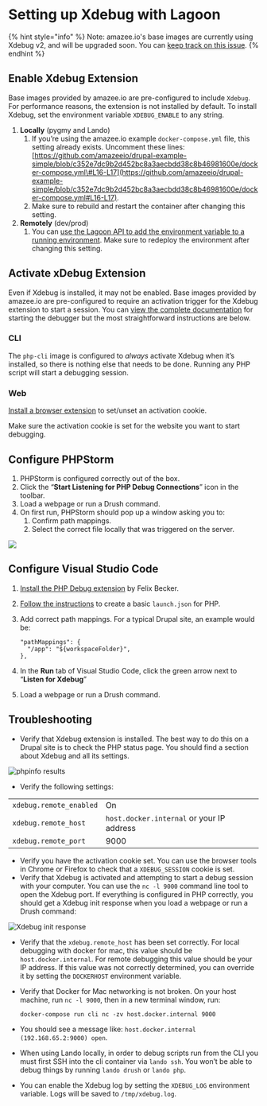 # Setting up Xdebug with Lagoon

{% hint style="info" %}
Note: amazee.io's base images are currently using Xdebug v2, and will be upgraded soon. You can [keep track on this issue](https://github.com/uselagoon/lagoon-images/issues/40). 
{% endhint %}

## Enable Xdebug Extension

Base images provided by amazee.io are pre-configured to include `Xdebug`. For performance reasons, the extension is not installed by default. To install Xdebug, set the environment variable `XDEBUG_ENABLE` to any string.

1. **Locally** \(pygmy and Lando\)
   1. If you’re using the amazee.io example `docker-compose.yml` file, this setting already exists. Uncomment these lines: [https://github.com/amazeeio/drupal-example-simple/blob/c352e7dc9b2d452bc8a3aecbdd38c8b46981600e/docker-compose.yml\#L16-L17](https://github.com/amazeeio/drupal-example-simple/blob/c352e7dc9b2d452bc8a3aecbdd38c8b46981600e/docker-compose.yml#L16-L17).
   2. Make sure to rebuild and restart the container after changing this setting.
2. **Remotely** \(dev/prod\)
   1. You can [use the Lagoon API to add the environment variable to a running environment](environment-variables.md#runtime-environment-variables-lagoon-api). Make sure to redeploy the environment after changing this setting.

## Activate xDebug Extension

Even if Xdebug is installed, it may not be enabled. Base images provided by amazee.io are pre-configured to require an activation trigger for the Xdebug extension to start a session. You can [view the complete documentation](https://2.xdebug.org/docs/remote#starting) for starting the debugger but the most straightforward instructions are below.

### CLI

The `php-cli` image is configured to _always_ activate Xdebug when it’s installed, so there is nothing else that needs to be done. Running any PHP script will start a debugging session.

### Web

[Install a browser extension](https://2.xdebug.org/docs/remote#browser-extensions) to set/unset an activation cookie.

Make sure the activation cookie is set for the website you want to start debugging.

## Configure PHPStorm

1. PHPStorm is configured correctly out of the box.
2. Click the “**Start Listening for PHP Debug Connections**” icon in the toolbar.
3. Load a webpage or run a Drush command.
4. On first run, PHPStorm should pop up a window asking you to:
   1. Confirm path mappings.
   2. Select the correct file locally that was triggered on the server.

![](https://lh5.googleusercontent.com/V9lugsEA2VWQSe88tUFQ73ihGoOZ24YIigAfvh2PRl-ACz7jbvk1qKniLvEdhvBPKI5XiVnegd2gC48ICphTSJqZsgCSfrJaIhfgFb5Xp8Jt7gFoyCqn1AjYeRAd0KqJ7w6WUNg9)

## Configure Visual Studio Code

1. [Install the PHP Debug extension](https://marketplace.visualstudio.com/items?itemName=felixfbecker.php-debug) by Felix Becker.
2. [Follow the instructions](https://marketplace.visualstudio.com/items?itemName=felixfbecker.php-debug#vs-code-configuration) to create a basic `launch.json` for PHP.
3. Add correct path mappings. For a typical Drupal site, an example would be:

   ```text
   "pathMappings": {
     "/app": "${workspaceFolder}",
   },
   ```

4. In the **Run** tab of Visual Studio Code, click the green arrow next to “**Listen for Xdebug**”
5. Load a webpage or run a Drush command.

## Troubleshooting

* Verify that Xdebug extension is installed. The best way to do this on a Drupal site is to check the PHP status page. You should find a section about Xdebug and all its settings.

![phpinfo results](https://lh4.googleusercontent.com/Vj4VmT8NTQe-losaowuw5ni3px2oFaGpcANEcp6Tqun3TUyI0A4pPw6PU1n57viw4xcZep0tubUthjffasX17YuhX4TbmOnqUCbo683mubW6vGjCgEvVA4dcIFmkxRci_pCacYnI)

* Verify the following settings:

|  |  |
| :--- | :--- |
| `xdebug.remote_enabled` | On |
| `xdebug.remote_host` | `host.docker.internal` or your IP address |
| `xdebug.remote_port` | 9000 |

* Verify you have the activation cookie set. You can use the browser tools in Chrome or Firefox to check that a `XDEBUG_SESSION` cookie is set.
* Verify that Xdebug is activated and attempting to start a debug session with your computer. You can use the `nc -l 9000` command line tool to open the Xdebug port. If everything is configured in PHP correctly, you should get a Xdebug init response when you load a webpage or run a Drush command:

![Xdebug init response](https://lh5.googleusercontent.com/jCK7APIdUwp7XXOZaADYTArPorzqT-v-zhT-6w_A4BTJqpn62RQdrG17NC4jpjZzXW83B0nL_BcKt5hA5SBZ8jP2SFKeJpXpRYsinM2h9Yk6JAL3sMOtEgVCCQjSzFmhXMLnOUdP)

* Verify that the `xdebug.remote_host` has been set correctly. For local debugging with docker for mac, this value should be `host.docker.internal`. For remote debugging this value should be your IP address. If this value was not correctly determined, you can override it by setting the `DOCKERHOST` environment variable.
* Verify that Docker for Mac networking is not broken. On your host machine, run `nc -l 9000`, then in a new terminal window, run:

  ```text
  docker-compose run cli nc -zv host.docker.internal 9000
  ```

* You should see a message like: `host.docker.internal (192.168.65.2:9000) open`.
* When using Lando locally, in order to debug scripts run from the CLI you must first SSH into the cli container via `lando ssh`. You won’t be able to debug things by running `lando drush` or `lando php`.
* You can enable the Xdebug log by setting the `XDEBUG_LOG` environment variable. Logs will be saved to `/tmp/xdebug.log`.
